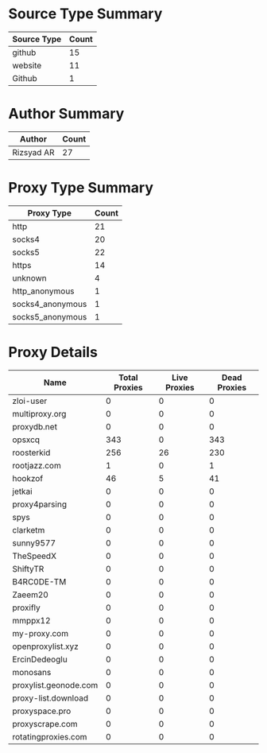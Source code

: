 # Source Type Summary

| Source Type | Count |
|-------------|-------|
| github | 15 |
| website | 11 |
| Github | 1 |


# Author Summary

| Author | Count |
|--------|-------|
| Rizsyad AR | 27 |


# Proxy Type Summary

| Proxy Type | Count |
|------------|-------|
| http | 21 |
| socks4 | 20 |
| socks5 | 22 |
| https | 14 |
| unknown | 4 |
| http_anonymous | 1 |
| socks4_anonymous | 1 |
| socks5_anonymous | 1 |


# Proxy Details

| Name | Total Proxies | Live Proxies | Dead Proxies |
|------|---------------|--------------|---------------|
| zloi-user | 0 | 0 | 0 |
| multiproxy.org | 0 | 0 | 0 |
| proxydb.net | 0 | 0 | 0 |
| opsxcq | 343 | 0 | 343 |
| roosterkid | 256 | 26 | 230 |
| rootjazz.com | 1 | 0 | 1 |
| hookzof | 46 | 5 | 41 |
| jetkai | 0 | 0 | 0 |
| proxy4parsing | 0 | 0 | 0 |
| spys | 0 | 0 | 0 |
| clarketm | 0 | 0 | 0 |
| sunny9577 | 0 | 0 | 0 |
| TheSpeedX | 0 | 0 | 0 |
| ShiftyTR | 0 | 0 | 0 |
| B4RC0DE-TM | 0 | 0 | 0 |
| Zaeem20 | 0 | 0 | 0 |
| proxifly | 0 | 0 | 0 |
| mmppx12 | 0 | 0 | 0 |
| my-proxy.com | 0 | 0 | 0 |
| openproxylist.xyz | 0 | 0 | 0 |
| ErcinDedeoglu | 0 | 0 | 0 |
| monosans | 0 | 0 | 0 |
| proxylist.geonode.com | 0 | 0 | 0 |
| proxy-list.download | 0 | 0 | 0 |
| proxyspace.pro | 0 | 0 | 0 |
| proxyscrape.com | 0 | 0 | 0 |
| rotatingproxies.com | 0 | 0 | 0 |
